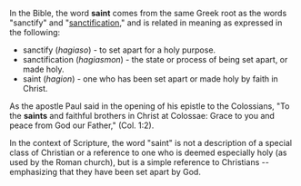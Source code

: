 In the Bible, the word **saint** comes from the same Greek root as
the words "sanctify" and
"[sanctification](Sanctification "Sanctification")," and is related
in meaning as expressed in the following:

-   sanctify (*hagiaso*) - to set apart for a holy purpose.
-   sanctification (*hagiasmon*) - the state or process of being
    set apart, or made holy.
-   saint (*hagion*) - one who has been set apart or made holy by
    faith in Christ.

As the apostle Paul said in the opening of his epistle to the
Colossians, "To the **saints** and faithful brothers in Christ at
Colossae: Grace to you and peace from God our Father," (Col. 1:2).

In the context of Scripture, the word "saint" is not a description
of a special class of Christian or a reference to one who is deemed
especially holy (as used by the Roman church), but is a simple
reference to Christians -- emphasizing that they have been set
apart by God.




